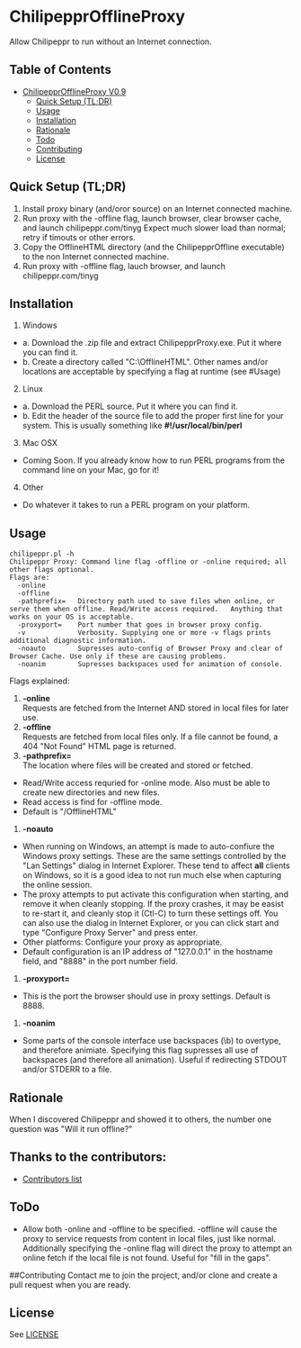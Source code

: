 # ChilipepprOfflineProxy
Allow Chilipeppr to run without an Internet connection. 

## Table of Contents

- [ChilipepprOfflineProxy V0.9](#)
	- [Quick Setup (TL;DR)](#quick-setup)
	- [Usage](#usage)
	- [Installation](#installation)
	- [Rationale](#rationale)
	- [Todo](#todo)
	- [Contributing](#contributing)
	- [License](#license)


<a name="quick-setup"></a>
## Quick Setup (TL;DR)

1. Install proxy binary (and/oror source) on an Internet connected machine. 
2. Run proxy with the -offline flag, launch browser, clear browser cache, and launch chilipeppr.com/tinyg
   Expect much slower load than normal; retry if timouts or other errors. 
3. Copy the OfflineHTML directory (and the ChilipepprOffline executable) to the non Internet connected machine. 
4. Run proxy with -offline flag, lauch browser, and launch chilipeppr.com/tinyg

## Installation

1. Windows
  * a. Download the .zip file and extract ChilipepprProxy.exe.  Put it where you can find it.
  * b. Create a directory called "C:\OfflineHTML".  Other names and/or locations are acceptable by specifying a flag at runtime (see #Usage)
2. Linux
  * a. Download the PERL source.  Put it where you can find it. 
  * b. Edit the header of the source file to add the proper first line for your system.  This is usually something like **#!/usr/local/bin/perl**
3. Mac OSX
  * Coming Soon. If you already know how to run PERL programs from the command line on your Mac, go for it! 
4. Other
  * Do whatever it takes to run a PERL program on your platform.

## Usage

```
chilipeppr.pl -h  
Chilipeppr Proxy: Command line flag -offline or -online required; all other flags optional.  
Flags are:  
  -online
  -offline  
  -pathprefix=   Directory path used to save files when online, or serve them when offline. Read/Write access required.   Anything that works on your OS is acceptable. 
  -proxyport=    Port number that goes in browser proxy config. 
  -v             Verbosity. Supplying one or more -v flags prints additional diagnostic information.  
  -noauto        Supresses auto-config of Browser Proxy and clear of Browser Cache. Use only if these are causing problems.  
  -noanim        Supresses backspaces used for animation of console.  
```
Flags explained:  

1. **-online**  
Requests are fetched from the Internet AND stored in local files for later use.  
2. **-offline**  
Requests are fetched from local files only.  If a file cannot be found, a 404 "Not Found" HTML page is returned.  
1. **-pathprefix=**  
The location where files will be created and stored or fetched.  
  * Read/Write access requried for -online mode.  Also must be able to create new directories and new files.  
  * Read access is find for -offline mode.  
  * Default is "/OfflineHTML"  
1. **-noauto**  
  * When running on Windows, an attempt is made to auto-confiure the Windows proxy settings. These are the same settings controlled by the "Lan Settings" dialog in Internet Explorer. These tend to affect **all** clients on Windows, so it is a good idea to not run much else when capturing the online session.  
  * The proxy attempts to put activate this configuration when starting, and remove it when cleanly stopping.  If the proxy crashes, it may be easist to re-start it, and cleanly stop it (Ctl-C) to turn these settings off. You can also use the dialog in Internet Explorer, or you can click start and type "Configure Proxy Server" and press enter.  
  * Other platforms: Configure your proxy as appropriate. 
  * Default configuration is an IP address of "127.0.0.1" in the hostname field, and "8888" in the port number field. 
1. **-proxyport=**
  * This is the port the browser should use in proxy settings.  Default is 8888.
1. **-noanim**  
  * Some parts of the console interface use backspaces (\b) to overtype, and therefore animiate.  Specifying this flag supresses all use of backspaces (and therefore all animation).  Useful if redirecting STDOUT and/or STDERR to a file. 

## Rationale
When I discovered Chilipeppr and showed it to others, the number one question was "Will it run offline?"

## Thanks to the contributors:
* [Contributors list](https://github.com/DanalEstes/ChilipepprOfflineProxy/graphs/contributors)

## ToDo
* Allow both -online and -offline to be specified.  -offline will cause the proxy to service requests from content in local files, just like normal. Additionally specifying the -online flag will direct the proxy to attempt an online fetch if the local file is not found.  Useful for "fill in the gaps". 

##Contributing
Contact me to join the project, and/or clone and create a pull request when you are ready. 

## License

See [LICENSE](LICENSE)
